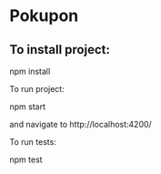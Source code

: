 # Pokupon 

## To install project:

npm  install

To run project:

npm start

and navigate to http://localhost:4200/

To run tests:

npm test